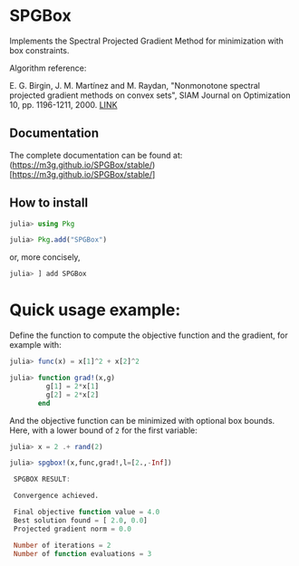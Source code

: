 # SPGBox

Implements the Spectral Projected Gradient Method for minimization 
with box constraints. 

Algorithm reference:

E. G. Birgin, J. M. Martínez and M. Raydan, "Nonmonotone spectral
projected gradient methods on convex sets", SIAM Journal on Optimization
10, pp. 1196-1211, 2000. 
[LINK](http://www.ime.usp.br/~egbirgin/publications/bmr.pdf)

## Documentation

The complete documentation can be found at: 
(https://m3g.github.io/SPGBox/stable/)
[https://m3g.github.io/SPGBox/stable/]

## How to install

```julia
julia> using Pkg

julia> Pkg.add("SPGBox")
```

or, more concisely,

```julia
julia> ] add SPGBox

```

# Quick usage example:

Define the function to compute the objective function and the gradient,
for example with:

```julia
julia> func(x) = x[1]^2 + x[2]^2

julia> function grad!(x,g)
         g[1] = 2*x[1]
         g[2] = 2*x[2]
       end
```

And the objective function can be minimized with optional box bounds.
Here, with a lower bound of `2` for the first variable:

```julia
julia> x = 2 .+ rand(2)

julia> spgbox!(x,func,grad!,l=[2.,-Inf])

 SPGBOX RESULT:

 Convergence achieved.

 Final objective function value = 4.0
 Best solution found = [ 2.0, 0.0]
 Projected gradient norm = 0.0

 Number of iterations = 2
 Number of function evaluations = 3

```

